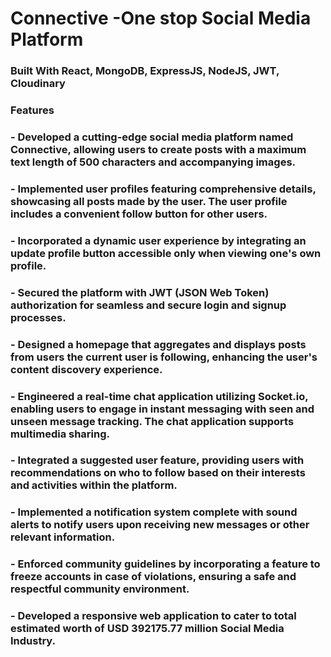# Connective -One stop Social Media Platform
### Built With React, MongoDB, ExpressJS, NodeJS, JWT, Cloudinary

### Features

### - Developed a cutting-edge social media platform named Connective, allowing users to create posts with a maximum text length of 500 characters and accompanying images.

### - Implemented user profiles featuring comprehensive details, showcasing all posts made by the user. The user profile includes a convenient follow button for other users.

### - Incorporated a dynamic user experience by integrating an update profile button accessible only when viewing one's own profile.

### - Secured the platform with JWT (JSON Web Token) authorization for seamless and secure login and signup processes.

### - Designed a homepage that aggregates and displays posts from users the current user is following, enhancing the user's content discovery experience.

### - Engineered a real-time chat application utilizing Socket.io, enabling users to engage in instant messaging with seen and unseen message tracking. The chat application supports multimedia sharing.

### - Integrated a suggested user feature, providing users with recommendations on who to follow based on their interests and activities within the platform.

### - Implemented a notification system complete with sound alerts to notify users upon receiving new messages or other relevant information.

### - Enforced community guidelines by incorporating a feature to freeze accounts in case of violations, ensuring a safe and respectful community environment.

### - Developed a responsive web application to cater to  total estimated worth of USD 392175.77 million Social Media Industry.

